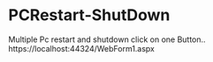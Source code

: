 # PCRestart-ShutDown
 Multiple Pc restart and shutdown  click on one Button..
 https://localhost:44324/WebForm1.aspx
